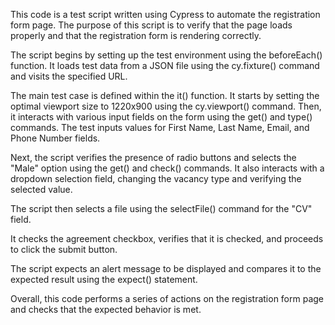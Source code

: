 This code is a test script written using Cypress to automate the registration form page. The purpose of this script is to verify that the page loads properly and that the registration form is rendering correctly.

The script begins by setting up the test environment using the beforeEach() function. It loads test data from a JSON file using the cy.fixture() command and visits the specified URL.

The main test case is defined within the it() function. It starts by setting the optimal viewport size to 1220x900 using the cy.viewport() command. Then, it interacts with various input fields on the form using the get() and type() commands. The test inputs values for First Name, Last Name, Email, and Phone Number fields.

Next, the script verifies the presence of radio buttons and selects the "Male" option using the get() and check() commands. It also interacts with a dropdown selection field, changing the vacancy type and verifying the selected value.

The script then selects a file using the selectFile() command for the "CV" field.

It checks the agreement checkbox, verifies that it is checked, and proceeds to click the submit button.

The script expects an alert message to be displayed and compares it to the expected result using the expect() statement.

Overall, this code performs a series of actions on the registration form page and checks that the expected behavior is met.

